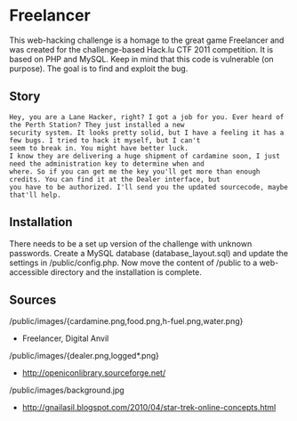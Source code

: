 # Freelancer
This web-hacking challenge is a homage to the great game Freelancer and was created for the challenge-based Hack.lu CTF 2011 competition. It is based on PHP and MySQL. Keep in mind that this code is vulnerable (on purpose). The goal is to find and exploit the bug.

## Story
    Hey, you are a Lane Hacker, right? I got a job for you. Ever heard of the Perth Station? They just installed a new
    security system. It looks pretty solid, but I have a feeling it has a few bugs. I tried to hack it myself, but I can't
    seem to break in. You might have better luck.
    I know they are delivering a huge shipment of cardamine soon, I just need the administration key to determine when and
    where. So if you can get me the key you'll get more than enough credits. You can find it at the Dealer interface, but
    you have to be authorized. I'll send you the updated sourcecode, maybe that'll help.

## Installation
There needs to be a set up version of the challenge with unknown passwords. Create a MySQL database (database_layout.sql) and update the settings in /public/config.php. Now move the content of /public to a web-accessible directory and the installation is complete.

## Sources
/public/images/{cardamine.png,food.png,h-fuel.png,water.png}
 - Freelancer, Digital Anvil

/public/images/{dealer.png,logged*.png}
 - http://openiconlibrary.sourceforge.net/

/public/images/background.jpg
 - http://gnailasil.blogspot.com/2010/04/star-trek-online-concepts.html
